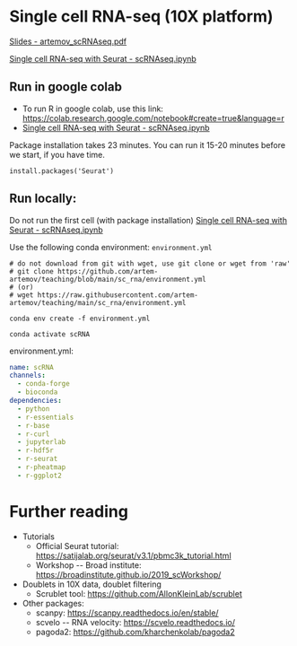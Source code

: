 # Single cell RNA-seq (10X platform)

[Slides - artemov_scRNAseq.pdf](artemov_scRNAseq.pdf)

[Single cell RNA-seq with Seurat - scRNAseq.ipynb](scRNAseq.ipynb)


## Run in google colab
 * To run R in google colab, use this link: https://colab.research.google.com/notebook#create=true&language=r
 * [Single cell RNA-seq with Seurat - scRNAseq.ipynb](scRNAseq.ipynb)

Package installation takes 23 minutes. You can run it 15-20 minutes before we start, if you have time.

```{r}
install.packages('Seurat')
```

## Run locally:
Do not run the first cell (with package installation)  [Single cell RNA-seq with Seurat - scRNAseq.ipynb](scRNAseq.ipynb)

Use the following conda environment: ```environment.yml```

```{bash}
# do not download from git with wget, use git clone or wget from 'raw'
# git clone https://github.com/artem-artemov/teaching/blob/main/sc_rna/environment.yml
# (or)
# wget https://raw.githubusercontent.com/artem-artemov/teaching/main/sc_rna/environment.yml

conda env create -f environment.yml

conda activate scRNA
```


environment.yml:
```yaml
name: scRNA
channels:
  - conda-forge
  - bioconda
dependencies:
  - python
  - r-essentials
  - r-base
  - r-curl
  - jupyterlab
  - r-hdf5r
  - r-seurat
  - r-pheatmap
  - r-ggplot2

```

# Further reading
 * Tutorials
   * Official Seurat tutorial: https://satijalab.org/seurat/v3.1/pbmc3k_tutorial.html
   * Workshop -- Broad institute: https://broadinstitute.github.io/2019_scWorkshop/
 * Doublets in 10X data, doublet filtering
   * Scrublet tool: https://github.com/AllonKleinLab/scrublet
 * Other packages:
   * scanpy: https://scanpy.readthedocs.io/en/stable/
   * scvelo -- RNA velocity: https://scvelo.readthedocs.io/
   * pagoda2: https://github.com/kharchenkolab/pagoda2 
